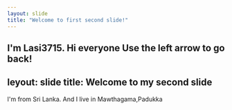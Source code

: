 ```yaml
---
layout: slide
title: "Welcome to first second slide!"
---
```

I'm Lasi3715. Hi everyone
Use the left arrow to go back!
---
leyout: slide
title: Welcome to my second slide
---
I'm from Sri Lanka. And I live in Mawthagama,Padukka
